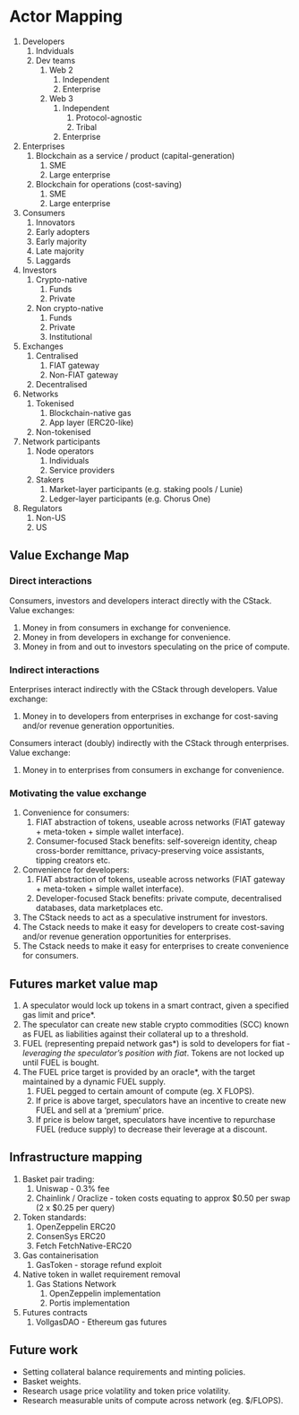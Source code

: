 # Actor Mapping

1. Developers
    1. Indviduals
    2. Dev teams
        1. Web 2
            1. Independent
            2. Enterprise
        2. Web 3
            1. Independent
                1. Protocol-agnostic
                2. Tribal
            2. Enterprise
2. Enterprises
    1. Blockchain as a service / product (capital-generation)
        1. SME
        2. Large enterprise
    2. Blockchain for operations (cost-saving)
        1. SME
        2. Large enterprise
3. Consumers
    1. Innovators
    2. Early adopters
    3. Early majority
    4. Late majority
    5. Laggards
4. Investors
    1. Crypto-native
        1. Funds
        2. Private
    2. Non crypto-native
        1. Funds
        2. Private
        3. Institutional
5. Exchanges
    1. Centralised
        1. FIAT gateway
        2. Non-FIAT gateway
    2. Decentralised
6. Networks
    1. Tokenised
        1. Blockchain-native gas
        2. App layer (ERC20-like)
    2. Non-tokenised
7. Network participants
    1. Node operators
        1. Individuals
        2. Service providers
    2. Stakers
        1. Market-layer participants (e.g. staking pools / Lunie)
        2. Ledger-layer participants (e.g. Chorus One)
8. Regulators
    1. Non-US
    2. US

## Value Exchange Map

### Direct interactions

Consumers, investors and developers interact directly with the CStack. Value exchanges:

1. Money in from consumers in exchange for convenience.
2. Money in from developers in exchange for convenience.
3. Money in from and out to investors speculating on the price of compute.

### Indirect interactions

Enterprises interact indirectly with the CStack through developers. Value exchange:

1. Money in to developers from enterprises in exchange for cost-saving and/or revenue generation opportunities.

Consumers interact (doubly) indirectly with the CStack through enterprises. Value exchange:

1. Money in to enterprises from consumers in exchange for convenience.

### Motivating the value exchange

1. Convenience for consumers:
    1. FIAT abstraction of tokens, useable across networks (FIAT gateway + meta-token + simple wallet interface).
    2. Consumer-focused Stack benefits: self-sovereign identity, cheap cross-border remittance, privacy-preserving voice assistants, tipping creators etc.
2. Convenience for developers:
    1. FIAT abstraction of tokens, useable across networks (FIAT gateway + meta-token + simple wallet interface).
    2. Developer-focused Stack benefits: private compute, decentralised databases, data marketplaces etc.
3. The CStack needs to act as a speculative instrument for investors.
4. The Cstack needs to make it easy for developers to create cost-saving and/or revenue generation opportunities for enterprises.
5. The Cstack needs to make it easy for enterprises to create convenience for consumers.

## Futures market value map

1. A speculator would lock up tokens in a smart contract, given a specified gas limit and price*.
2. The speculator can create new stable crypto commodities (SCC) known as FUEL as liabilities against their collateral up to a threshold.
3. FUEL (representing prepaid network gas*) is sold to developers for fiat - *leveraging the speculator’s position with fiat*. Tokens are not locked up until FUEL is bought.
4. The FUEL price target is provided by an oracle*, with the target maintained by a dynamic FUEL supply.
    1. FUEL pegged to certain amount of compute (eg. X FLOPS).
    2. If price is above target, speculators have an incentive to create new FUEL and sell at a ‘premium’ price.
    3. If price is below target, speculators have incentive to repurchase FUEL (reduce supply) to decrease their leverage at a discount.

## Infrastructure mapping

1. Basket pair trading:
    1. Uniswap - 0.3% fee
    2. Chainlink / Oraclize - token costs equating to approx $0.50 per swap (2 x $0.25 per query)
2. Token standards:
    1. OpenZeppelin ERC20
    2. ConsenSys ERC20
    3. Fetch FetchNative-ERC20
3. Gas containerisation
    1. GasToken - storage refund exploit
4. Native token in wallet requirement removal
    1. Gas Stations Network
        1. OpenZeppelin implementation
        2. Portis implementation
5. Futures contracts
    1. VollgasDAO - Ethereum gas futures

## Future work

* Setting collateral balance requirements and minting policies.
* Basket weights.
* Research usage price volatility and token price volatility.
* Research measurable units of compute across network (eg. $/FLOPS).
